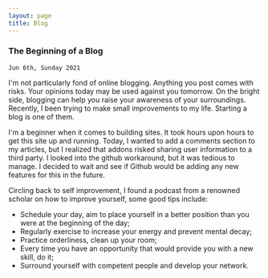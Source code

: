 ```yaml
---
layout: page
title: Blog
---
```


### The Beginning of a Blog

`Jun 6th, Sunday 2021`

I'm not particularly fond of online blogging. Anything you post comes with risks. Your opinions today may be used against you tomorrow. On the bright side, blogging can help you  raise your awareness of your surroundings. Recently, I been trying to make small improvements to my life. Starting a blog is one of them. 

I'm a beginner when it comes to building sites. It took hours upon hours to get this site up and running. Today, I wanted to add a comments section to my articles, but I realized that addons risked sharing user information to a third party. I looked into the github workaround, but it was tedious to manage. I decided to wait and see if Github would be adding any new features for this in the future.

Circling back to self improvement, I found a podcast from a renowned scholar on how to improve yourself, some good tips include:
- Schedule your day, aim to place yourself in a better position than you were at the beginning of the day;
- Regularly exercise to increase your energy and prevent mental decay;
- Practice orderliness, clean up your room;
- Every time you have an opportunity that would provide you with a new skill, do it;
- Surround yourself with competent people and develop your network.
 
